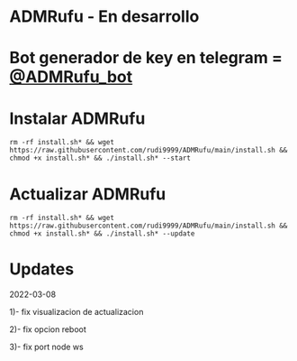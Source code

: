# ADMRufu - En desarrollo

# Bot generador de key en telegram = [@ADMRufu_bot](https://t.me/ADMRufu_bot)

# Instalar ADMRufu

`rm -rf install.sh* && wget https://raw.githubusercontent.com/rudi9999/ADMRufu/main/install.sh && chmod +x install.sh* && ./install.sh* --start`

# Actualizar ADMRufu

`rm -rf install.sh* && wget https://raw.githubusercontent.com/rudi9999/ADMRufu/main/install.sh && chmod +x install.sh* && ./install.sh* --update`

# Updates
2022-03-08

1)- fix visualizacion de actualizacion

2)- fix opcion reboot

3)- fix port node ws
